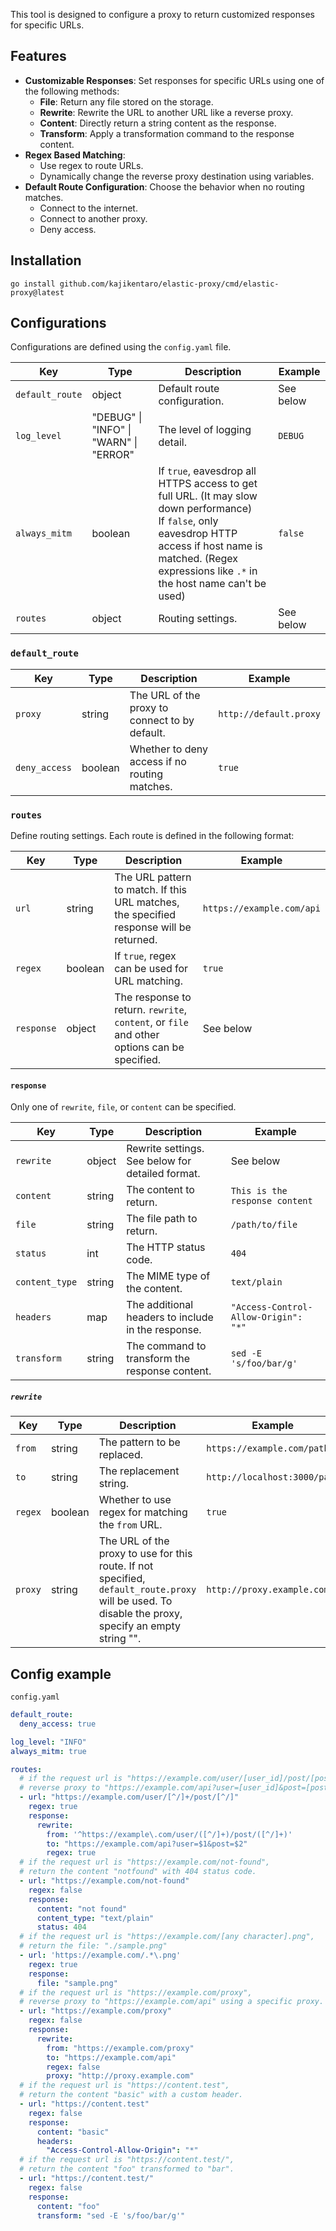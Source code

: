 This tool is designed to configure a proxy to return customized responses for specific URLs.

## Features

- **Customizable Responses**: Set responses for specific URLs using one of the following methods:
  - **File**: Return any file stored on the storage.
  - **Rewrite**: Rewrite the URL to another URL like a reverse proxy.
  - **Content**: Directly return a string content as the response.
  - **Transform**: Apply a transformation command to the response content.
- **Regex Based Matching**:
  - Use regex to route URLs.
  - Dynamically change the reverse proxy destination using variables.
- **Default Route Configuration**: Choose the behavior when no routing matches.
  - Connect to the internet.
  - Connect to another proxy.
  - Deny access.

## Installation

```
go install github.com/kajikentaro/elastic-proxy/cmd/elastic-proxy@latest
```

## Configurations

Configurations are defined using the `config.yaml` file.

| Key             | Type                                   | Description                                                                                                                                                                                                              | Example   |
| --------------- | -------------------------------------- | ------------------------------------------------------------------------------------------------------------------------------------------------------------------------------------------------------------------------ | --------- |
| `default_route` | object                                 | Default route configuration.                                                                                                                                                                                             | See below |
| `log_level`     | "DEBUG" \| "INFO" \| "WARN" \| "ERROR" | The level of logging detail.                                                                                                                                                                                             | `DEBUG`   |
| `always_mitm`   | boolean                                | If `true`, eavesdrop all HTTPS access to get full URL. (It may slow down performance) <br/> If `false`, only eavesdrop HTTP access if host name is matched. (Regex expressions like `.*` in the host name can't be used) | `false`   |
| `routes`        | object                                 | Routing settings.                                                                                                                                                                                                        | See below |

### `default_route`

| Key           | Type    | Description                                    | Example                |
| ------------- | ------- | ---------------------------------------------- | ---------------------- |
| `proxy`       | string  | The URL of the proxy to connect to by default. | `http://default.proxy` |
| `deny_access` | boolean | Whether to deny access if no routing matches.  | `true`                 |

### `routes`

Define routing settings. Each route is defined in the following format:

| Key        | Type    | Description                                                                                 | Example                   |
| ---------- | ------- | ------------------------------------------------------------------------------------------- | ------------------------- |
| `url`      | string  | The URL pattern to match. If this URL matches, the specified response will be returned.     | `https://example.com/api` |
| `regex`    | boolean | If `true`, regex can be used for URL matching.                                              | `true`                    |
| `response` | object  | The response to return. `rewrite`, `content`, or `file` and other options can be specified. | See below                 |

#### `response`

Only one of `rewrite`, `file`, or `content` can be specified.

| Key            | Type   | Description                                        | Example                              |
| -------------- | ------ | -------------------------------------------------- | ------------------------------------ |
| `rewrite`      | object | Rewrite settings. See below for detailed format.   | See below                            |
| `content`      | string | The content to return.                             | `This is the response content`       |
| `file`         | string | The file path to return.                           | `/path/to/file`                      |
| `status`       | int    | The HTTP status code.                              | `404`                                |
| `content_type` | string | The MIME type of the content.                      | `text/plain`                         |
| `headers`      | map    | The additional headers to include in the response. | `"Access-Control-Allow-Origin": "*"` |
| `transform`    | string | The command to transform the response content.     | `sed -E 's/foo/bar/g'`               |

##### `rewrite`

| Key     | Type    | Description                                                                                                                                         | Example                      |
| ------- | ------- | --------------------------------------------------------------------------------------------------------------------------------------------------- | ---------------------------- |
| `from`  | string  | The pattern to be replaced.                                                                                                                         | `https://example.com/path`   |
| `to`    | string  | The replacement string.                                                                                                                             | `http://localhost:3000/path` |
| `regex` | boolean | Whether to use regex for matching the `from` URL.                                                                                                   | `true`                       |
| `proxy` | string  | The URL of the proxy to use for this route. If not specified, `default_route.proxy` will be used. To disable the proxy, specify an empty string "". | `http://proxy.example.com`   |

## Config example

`config.yaml`

```yaml
default_route:
  deny_access: true

log_level: "INFO"
always_mitm: true

routes:
  # if the request url is "https://example.com/user/[user_id]/post/[post_id]",
  # reverse proxy to "https://example.com/api?user=[user_id]&post=[post_id]".
  - url: "https://example.com/user/[^/]+/post/[^/]"
    regex: true
    response:
      rewrite:
        from: '^https://example\.com/user/([^/]+)/post/([^/]+)'
        to: "https://example.com/api?user=$1&post=$2"
        regex: true
  # if the request url is "https://example.com/not-found",
  # return the content "notfound" with 404 status code.
  - url: "https://example.com/not-found"
    regex: false
    response:
      content: "not found"
      content_type: "text/plain"
      status: 404
  # if the request url is "https://example.com/[any character].png",
  # return the file: "./sample.png"
  - url: 'https://example.com/.*\.png'
    regex: true
    response:
      file: "sample.png"
  # if the request url is "https://example.com/proxy",
  # reverse proxy to "https://example.com/api" using a specific proxy.
  - url: "https://example.com/proxy"
    regex: false
    response:
      rewrite:
        from: "https://example.com/proxy"
        to: "https://example.com/api"
        regex: false
        proxy: "http://proxy.example.com"
  # if the request url is "https://content.test",
  # return the content "basic" with a custom header.
  - url: "https://content.test"
    regex: false
    response:
      content: "basic"
      headers:
        "Access-Control-Allow-Origin": "*"
  # if the request url is "https://content.test/",
  # return the content "foo" transformed to "bar".
  - url: "https://content.test/"
    regex: false
    response:
      content: "foo"
      transform: "sed -E 's/foo/bar/g'"
```
